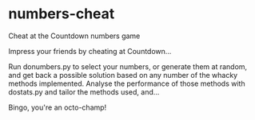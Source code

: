 # numbers-cheat
Cheat at the Countdown numbers game

Impress your friends by cheating at Countdown...

Run donumbers.py to select your numbers, or generate them at random, and get back a possible solution based on any number of the whacky methods implemented. Analyse the performance of those methods with dostats.py and tailor the methods used, and...

Bingo, you're an octo-champ!
